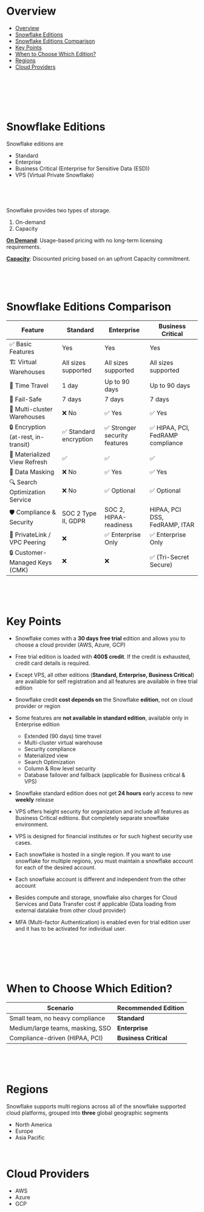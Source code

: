 # Overview

- [Overview](#overview)
- [Snowflake Editions](#snowflake-editions)
- [Snowflake Editions Comparison](#snowflake-editions-comparison)
- [Key Points](#key-points)
- [When to Choose Which Edition?](#when-to-choose-which-edition)
- [Regions](#regions)
- [Cloud Providers](#cloud-providers)

&nbsp;

&nbsp;

&nbsp;

# Snowflake Editions

Snowflake editions are

- Standard
- Enterprise
- Business Critical (Enterprise for Sensitive Data (ESD))
- VPS (Virtual Private Snowflake)

&nbsp;

&nbsp;

Snowflake provides two types of storage.

1. On-demand
2. Capacity

<u>**On Demand**</u>: Usage-based pricing with no long-term licensing requirements.

<u>**Capacity**</u>: Discounted pricing based on an upfront Capacity commitment.

&nbsp;

&nbsp;

# Snowflake Editions Comparison

| Feature                             | **Standard**           | **Enterprise**                | **Business Critical**             |
| ----------------------------------- | ---------------------- | ----------------------------- | --------------------------------- |
| ✅ Basic Features                   | Yes                    | Yes                           | Yes                               |
| 🏗️ Virtual Warehouses               | All sizes supported    | All sizes supported           | All sizes supported               |
| 🔐 Time Travel                      | 1 day                  | Up to 90 days                 | Up to 90 days                     |
| 🔁 Fail-Safe                        | 7 days                 | 7 days                        | 7 days                            |
| 📂 Multi-cluster Warehouses         | ❌ No                  | ✅ Yes                        | ✅ Yes                            |
| 🔒 Encryption (at-rest, in-transit) | ✅ Standard encryption | ✅ Stronger security features | ✅ HIPAA, PCI, FedRAMP compliance |
| 🔄 Materialized View Refresh        | ✅                     | ✅                            | ✅                                |
| 🧪 Data Masking                     | ❌ No                  | ✅ Yes                        | ✅ Yes                            |
| 🔍 Search Optimization Service      | ❌ No                  | ✅ Optional                   | ✅ Optional                       |
| 🛡️ Compliance & Security            | SOC 2 Type II, GDPR    | SOC 2, HIPAA-readiness        | HIPAA, PCI DSS, FedRAMP, ITAR     |
| 🔐 PrivateLink / VPC Peering        | ❌                     | ✅ Enterprise Only            | ✅ Enterprise Only                |
| 🔒 Customer-Managed Keys (CMK)      | ❌                     | ❌                            | ✅ (Tri-Secret Secure)            |

&nbsp;

&nbsp;

# Key Points

- Snowflake comes with a **30 days free trial** edition and allows you to choose a cloud provider (AWS, Azure, GCP)

- Free trial edition is loaded with **400$ credit**. If the credit is exhausted, credit card details is required.

- Except VPS, all other editions (**Standard, Enterprise, Business Critical**) are available for self registration and all features are available in free trial edition

- Snowflake credit **cost depends on** the Snowflake **edition**, not on cloud provider or region

- Some features are **not available in standard edition**, available only in Enterprise edition
  - Extended (90 days) time travel
  - Multi-cluster virtual warehouse
  - Security compliance
  - Materialized view
  - Search Optimization
  - Column & Row level security
  - Database failover and fallback (applicable for Business critical & VPS)

- Snowflake standard edition does not get **24 hours** early access to new **weekly** release

- VPS offers height security for organization and include all features as Business Critical editions. But completely separate snowflake environment.

- VPS is designed for financial institutes or for such highest security use cases.

- Each snowflake is hosted in a single region. If you want to use snowflake for multiple regions, you must maintain a snowflake account for each of the desired account.

- Each snowflake account is different and independent from the other account

- Besides compute and storage, snowflake also charges for Cloud Services and Data Transfer cost if applicable (Data loading from external datalake from other cloud provider)

- MFA (Multi-factor Authentication) is enabled even for trial edition user and it has to be activated for individual user.

&nbsp;

&nbsp;
&nbsp;

&nbsp;

# When to Choose Which Edition?

| Scenario                         | Recommended Edition   |
| -------------------------------- | --------------------- |
| Small team, no heavy compliance  | **Standard**          |
| Medium/large teams, masking, SSO | **Enterprise**        |
| Compliance-driven (HIPAA, PCI)   | **Business Critical** |

&nbsp;

&nbsp;

# Regions

Snowflake supports multi regions across all of the snowflake supported cloud platforms, grouped into **three** global geographic segments

- North America
- Europe
- Asia Pacific

&nbsp;

# Cloud Providers

- AWS
- Azure
- GCP
